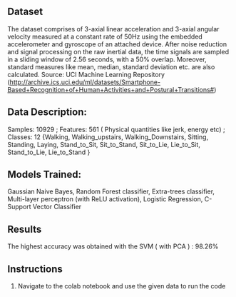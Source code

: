 ## Dataset
The dataset comprises
of 3-axial linear acceleration and 3-axial angular velocity
measured at a constant rate of 50Hz using the embedded
accelerometer and gyroscope of an attached device. After
noise reduction and signal processing on the raw inertial
data, the time signals are sampled in a sliding window of
2.56 seconds, with a 50% overlap. Moreover, standard
measures like mean, median, standard deviation etc. are
also calculated.
Source: UCI Machine Learning Repository (http://archive.ics.uci.edu/ml/datasets/Smartphone-Based+Recognition+of+Human+Activities+and+Postural+Transitions#) 

## Data Description:
Samples:  10929 ;
Features:  561 ( Physical quantities like jerk, energy etc) ;
Classes:   12 {Walking, Walking_upstairs,  Walking_Downstairs, Sitting, Standing, Laying, Stand_to_Sit, Sit_to_Stand, Sit_to_Lie, Lie_to_Sit, Stand_to_Lie, Lie_to_Stand   }

## Models Trained:
Gaussian Naive Bayes,
Random Forest classifier,
Extra-trees classifier,
Multi-layer perceptron (with ReLU activation),
Logistic Regression,
C-Support Vector Classifier

## Results
The highest accuracy was obtained with the SVM ( with PCA ) : 98.26%

## Instructions
1. Navigate to the colab notebook and use the given data to run the code
